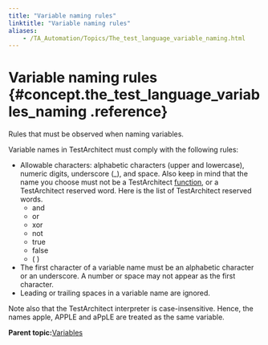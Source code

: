 ```yaml
--- 
title: "Variable naming rules"
linktitle: "Variable naming rules"
aliases: 
    - /TA_Automation/Topics/The_test_language_variable_naming.html
---
```

# Variable naming rules {#concept.the_test_language_variables_naming .reference}

Rules that must be observed when naming variables.

Variable names in TestArchitect must comply with the following rules:

-   Allowable characters: alphabetic characters \(upper and lowercase\), numeric digits, underscore \(\_\), and space. Also keep in mind that the name you choose must not be a TestArchitect [function](The_test_language_functions.html), or a TestArchitect reserved word. Here is the list of TestArchitect reserved words.
    -   and
    -   or
    -   xor
    -   not
    -   true
    -   false
    -   \( \)
-   The first character of a variable name must be an alphabetic character or an underscore. A number or space may not appear as the first character.
-   Leading or trailing spaces in a variable name are ignored.

Note also that the TestArchitect interpreter is case-insensitive. Hence, the names apple, APPLE and aPpLE are treated as the same variable.

**Parent topic:**[Variables](../../TA_Automation/Topics/The_test_language_variables.html)

